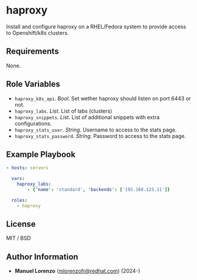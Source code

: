 # haproxy
Install and configure haproxy on a RHEL/Fedora system to provide access to Openshift/k8s clusters.

## Requirements
None.

## Role Variables
* `haproxy_k8s_api`. _Bool_. Set wether haproxy should listen on port 6443 or not.
* `haproxy_labs`. _List_. List of labs (clusters)
* `haproxy_snippets`. _List_. List of additional snippets with extra configurations.
* `haproxy_stats_user`. _String_. Username to access to the stats page.
* `haproxy_stats_password`. _String_. Password to access to the stats page.

## Example Playbook
```yaml
- hosts: servers

  vars:
    haproxy_labs:
        - {'name': 'standard', 'backends': ['192.168.125.11']}

  roles:
    - haproxy
```

## License
MIT / BSD

## Author Information
 - **Manuel Lorenzo** (mlorenzofr@redhat.com) (2024-)

